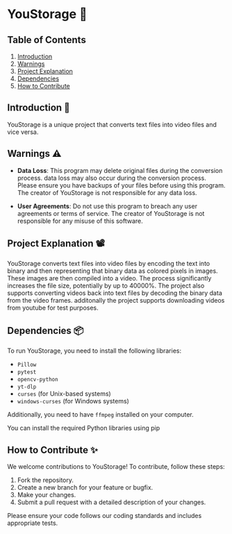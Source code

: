 # YouStorage 🔁

## Table of Contents

1. [Introduction](#introduction)
2. [Warnings](#warnings)
3. [Project Explanation](#project-explanation)
4. [Dependencies](#dependencies)
5. [How to Contribute](#how-to-contribute)

## Introduction 📝

YouStorage is a unique project that converts text files into video files and vice versa.

## Warnings ⚠️

- **Data Loss**: This program may delete original files during the conversion process. data loss may also occur during the conversion process. Please ensure you have backups of your files before using this program. The creator of YouStorage is not responsible for any data loss.

- **User Agreements**: Do not use this program to breach any user agreements or terms of service. The creator of YouStorage is not responsible for any misuse of this software.

## Project Explanation 📽️

YouStorage converts text files into video files by encoding the text into binary and then representing that binary data as colored pixels in images. These images are then compiled into a video. The process significantly increases the file size, potentially by up to 40000%. The project also supports converting videos back into text files by decoding the binary data from the video frames. additonally the project supports downloading videos from youtube for test purposes.

## Dependencies 📦

To run YouStorage, you need to install the following libraries:

- `Pillow`
- `pytest`
- `opencv-python`
- `yt-dlp`
- `curses` (for Unix-based systems)
- `windows-curses` (for Windows systems)

Additionally, you need to have `ffmpeg` installed on your computer.

You can install the required Python libraries using pip

## How to Contribute ✨

We welcome contributions to YouStorage! To contribute, follow these steps:

1. Fork the repository.
2. Create a new branch for your feature or bugfix.
3. Make your changes.
4. Submit a pull request with a detailed description of your changes.

Please ensure your code follows our coding standards and includes appropriate tests.
